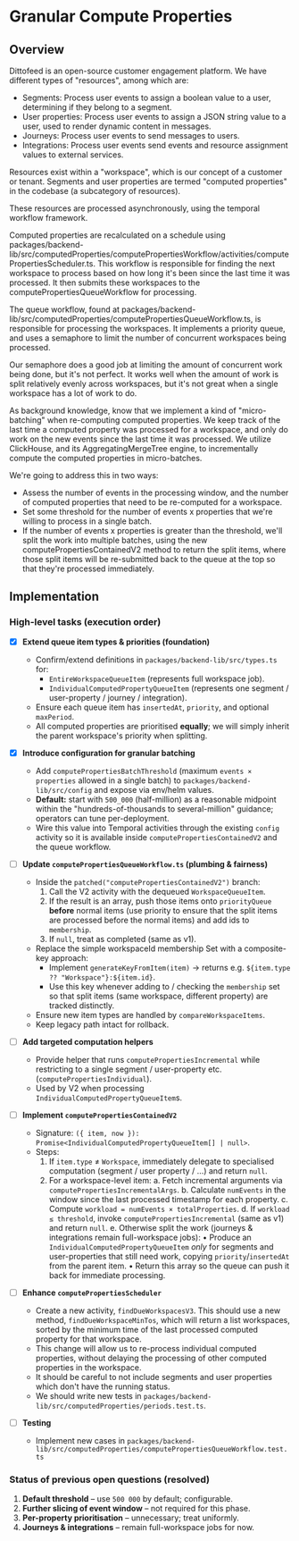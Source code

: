 # Granular Compute Properties

## Overview

Dittofeed is an open-source customer engagement platform. We have different types of "resources", among which are:

- Segments: Process user events to assign a boolean value to a user, determining if they belong to a segment.
- User properties: Process user events to assign a JSON string value to a user, used to render dynamic content in messages.
- Journeys: Process user events to send messages to users.
- Integrations: Process user events send events and resource assignment values to external services.

Resources exist within a "workspace", which is our concept of a customer or tenant. Segments and user properties are termed "computed properties" in the codebase (a subcategory of resources).

These resources are processed asynchronously, using the temporal workflow framework.

Computed properties are recalculated on a schedule using packages/backend-lib/src/computedProperties/computePropertiesWorkflow/activities/computePropertiesScheduler.ts. This workflow is responsible for finding the next workspace to process based on how long it's been since the last time it was processed. It then submits these workspaces to the computePropertiesQueueWorkflow for processing.

The queue workflow, found at packages/backend-lib/src/computedProperties/computePropertiesQueueWorkflow.ts, is responsible for processing the workspaces. It implements a priority queue, and uses a semaphore to limit the number of concurrent workspaces being processed.

Our semaphore does a good job at limiting the amount of concurrent work being done, but it's not perfect. It works well when the amount of work is split relatively evenly across workspaces, but it's not great when a single workspace has a lot of work to do.

As background knowledge, know that we implement a kind of "micro-batching" when re-computing computed properties. We keep track of the last time a computed property was processed for a workspace, and only do work on the new events since the last time it was processed. We utilize ClickHouse, and its AggregatingMergeTree engine, to incrementally compute the computed properties in micro-batches.

We're going to address this in two ways:

- Assess the number of events in the processing window, and the number of computed properties that need to be re-computed for a workspace.
- Set some threshold for the number of events x properties that we're willing to process in a single batch.
- If the number of events x properties is greater than the threshold, we'll split the work into multiple batches, using the new computePropertiesContainedV2 method to return the split items, where those split items will be re-submitted back to the queue at the top so that they're processed immediately.

## Implementation

### High-level tasks (execution order)

- [x] **Extend queue item types & priorities (foundation)**
  - Confirm/extend definitions in `packages/backend-lib/src/types.ts` for:
    - `EntireWorkspaceQueueItem` (represents full workspace job).
    - `IndividualComputedPropertyQueueItem` (represents one segment / user-property / journey / integration).
  - Ensure each queue item has `insertedAt`, `priority`, and optional `maxPeriod`.
  - All computed properties are prioritised **equally**; we will simply inherit the parent workspace's priority when splitting.

- [x] **Introduce configuration for granular batching**
  - Add `computePropertiesBatchThreshold` (maximum `events × properties` allowed in a single batch) to `packages/backend-lib/src/config` and expose via env/helm values.
  - **Default:** start with `500_000` (half-million) as a reasonable midpoint within the "hundreds-of-thousands to several-million" guidance; operators can tune per-deployment.
  - Wire this value into Temporal activities through the existing `config` activity so it is available inside `computePropertiesContainedV2` and the queue workflow.

- [ ] **Update `computePropertiesQueueWorkflow.ts` (plumbing & fairness)**
  - Inside the `patched("computePropertiesContainedV2")` branch:
    1. Call the V2 activity with the dequeued `WorkspaceQueueItem`.
    2. If the result is an array, push those items onto `priorityQueue` **before** normal items (use priority to ensure that the split items are processed before the normal items) and add ids to `membership`.
    3. If `null`, treat as completed (same as v1).
  - Replace the simple workspaceId membership Set with a composite-key approach:
    - Implement `generateKeyFromItem(item)` → returns e.g. ``${item.type ?? "Workspace"}:${item.id}``.
    - Use this key whenever adding to / checking the `membership` set so that split items (same workspace, different property) are tracked distinctly.
  - Ensure new item types are handled by `compareWorkspaceItems`.
  - Keep legacy path intact for rollback.

- [ ] **Add targeted computation helpers**
  - Provide helper that runs `computePropertiesIncremental` while restricting to a single segment / user-property etc. (`computePropertiesIndividual`).
  - Used by V2 when processing `IndividualComputedPropertyQueueItem`s.

- [ ] **Implement `computePropertiesContainedV2`**
  - Signature: `({ item, now }): Promise<IndividualComputedPropertyQueueItem[] | null>`.
  - Steps:
    1. If `item.type` ≠ `Workspace`, immediately delegate to specialised computation (segment / user property / …) and return `null`.
    2. For a workspace-level item:
       a. Fetch incremental arguments via `computePropertiesIncrementalArgs`.
       b. Calculate `numEvents` in the window since the last processed timestamp for each property.
       c. Compute `workload = numEvents × totalProperties`.
       d. If `workload ≤ threshold`, invoke `computePropertiesIncremental` (same as v1) and return `null`.
       e. Otherwise split the work (journeys & integrations remain full-workspace jobs):
          • Produce an `IndividualComputedPropertyQueueItem` *only* for segments and user-properties that still need work, copying `priority`/`insertedAt` from the parent item.
          • Return this array so the queue can push it back for immediate processing.

- [ ] **Enhance `computePropertiesScheduler`**
  - Create a new activity, `findDueWorkspacesV3`. This should use a new method, `findDueWorkspaceMinTos`, which will return a list workspaces, sorted by the minimum time of the last processed computed property for that workspace.
  - This change will allow us to re-process individual computed properties, without delaying the processing of other computed properties in the workspace.
  - It should be careful to not include segments and user properties which don't have the running status.
  - We should write new tests in `packages/backend-lib/src/computedProperties/periods.test.ts`.

- [ ] **Testing**
  - Implement new cases in `packages/backend-lib/src/computedProperties/computePropertiesQueueWorkflow.test.ts`

### Status of previous open questions (resolved)

1. **Default threshold** – use `500 000` by default; configurable.
2. **Further slicing of event window** – not required for this phase.
3. **Per-property prioritisation** – unnecessary; treat uniformly.
4. **Journeys & integrations** – remain full-workspace jobs for now.